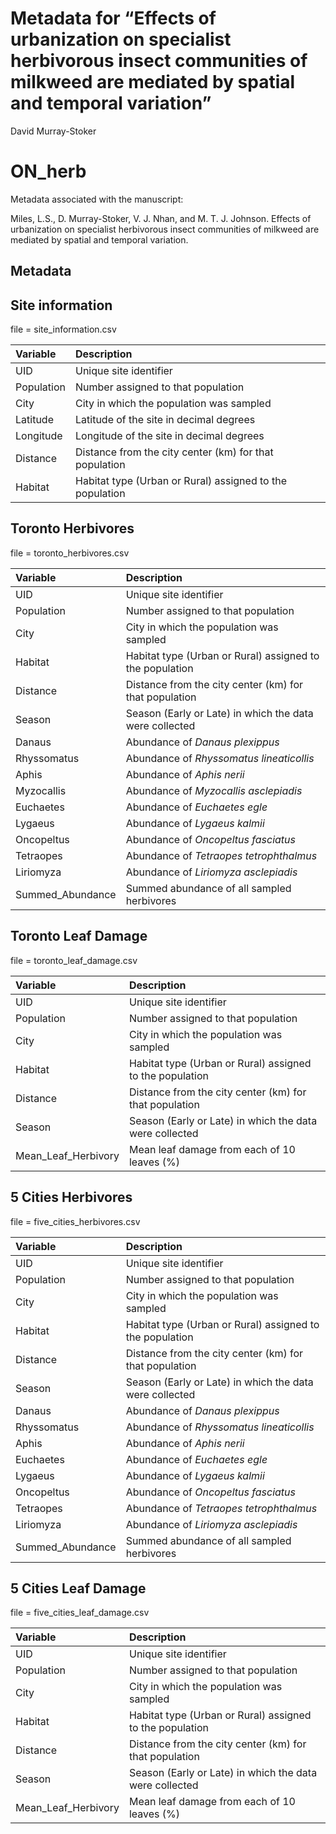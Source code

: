 Metadata for “Effects of urbanization on specialist herbivorous insect communities of milkweed are mediated by spatial and temporal variation”
================
David Murray-Stoker

# ON_herb

Metadata associated with the manuscript:

Miles, L.S., D. Murray-Stoker, V. J. Nhan, and M. T. J. Johnson. Effects of urbanization on specialist herbivorous insect communities of milkweed are mediated by spatial and temporal variation.

## Metadata

## Site information

file = site\_information.csv

| Variable   | Description                                                  |
|:-----------|:-------------------------------------------------------------|
| UID        | Unique site identifier                                       |
| Population | Number assigned to that population                           |
| City       | City in which the population was sampled                     |
| Latitude   | Latitude of the site in decimal degrees                      |
| Longitude  | Longitude of the site in decimal degrees                     |
| Distance   | Distance from the city center (km) for that population       |
| Habitat    | Habitat type (Urban or Rural) assigned to the population     |


## Toronto Herbivores

file = toronto\_herbivores.csv

| Variable    | Description                                                  |
|:------------|:-------------------------------------------------------------|
| UID         | Unique site identifier                                       |
| Population  | Number assigned to that population                           |
| City        | City in which the population was sampled                     |
| Habitat     | Habitat type (Urban or Rural) assigned to the population     |
| Distance    | Distance from the city center (km) for that population       |
| Season      | Season (Early or Late) in which the data were collected      |
| Danaus      | Abundance of *Danaus plexippus*                              |
| Rhyssomatus | Abundance of *Rhyssomatus lineaticollis*                     |
| Aphis       | Abundance of *Aphis nerii*                                   |
| Myzocallis  | Abundance of *Myzocallis asclepiadis*                        |
| Euchaetes   | Abundance of *Euchaetes egle*                                |
| Lygaeus     | Abundance of *Lygaeus kalmii*                                |
| Oncopeltus  | Abundance of *Oncopeltus fasciatus*                          |
| Tetraopes   | Abundance of *Tetraopes tetrophthalmus*                      |
| Liriomyza   | Abundance of *Liriomyza asclepiadis*                         |
| Summed_Abundance | Summed abundance of all sampled herbivores              |


## Toronto Leaf Damage

file = toronto\_leaf\_damage.csv

| Variable    | Description                                                  |
|:------------|:-------------------------------------------------------------|
| UID         | Unique site identifier                                       |
| Population  | Number assigned to that population                           |
| City        | City in which the population was sampled                     |
| Habitat     | Habitat type (Urban or Rural) assigned to the population     |
| Distance    | Distance from the city center (km) for that population       |
| Season      | Season (Early or Late) in which the data were collected      |
| Mean_Leaf_Herbivory | Mean leaf damage from each of 10 leaves (%)          |


## 5 Cities Herbivores

file = five\_cities\_herbivores.csv

| Variable    | Description                                                  |
|:------------|:-------------------------------------------------------------|
| UID         | Unique site identifier                                       |
| Population  | Number assigned to that population                           |
| City        | City in which the population was sampled                     |
| Habitat     | Habitat type (Urban or Rural) assigned to the population     |
| Distance    | Distance from the city center (km) for that population       |
| Season      | Season (Early or Late) in which the data were collected      |
| Danaus      | Abundance of *Danaus plexippus*                              |
| Rhyssomatus | Abundance of *Rhyssomatus lineaticollis*                     |
| Aphis       | Abundance of *Aphis nerii*                                   |
| Euchaetes   | Abundance of *Euchaetes egle*                                |
| Lygaeus     | Abundance of *Lygaeus kalmii*                                |
| Oncopeltus  | Abundance of *Oncopeltus fasciatus*                          |
| Tetraopes   | Abundance of *Tetraopes tetrophthalmus*                      |
| Liriomyza   | Abundance of *Liriomyza asclepiadis*                         |
| Summed_Abundance | Summed abundance of all sampled herbivores              |


## 5 Cities Leaf Damage

file = five\_cities\_leaf\_damage.csv

| Variable    | Description                                                  |
|:------------|:-------------------------------------------------------------|
| UID         | Unique site identifier                                       |
| Population  | Number assigned to that population                           |
| City        | City in which the population was sampled                     |
| Habitat     | Habitat type (Urban or Rural) assigned to the population     |
| Distance    | Distance from the city center (km) for that population       |
| Season      | Season (Early or Late) in which the data were collected      |
| Mean_Leaf_Herbivory | Mean leaf damage from each of 10 leaves (%)          |





